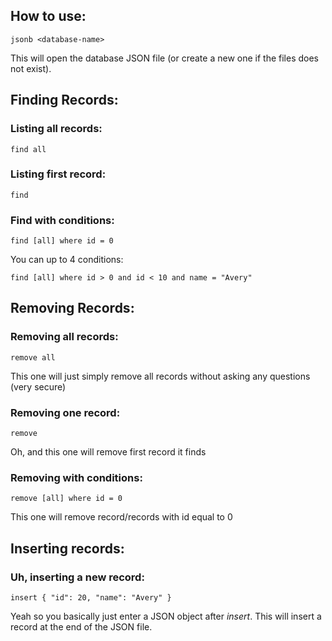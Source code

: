 ## How to use:
```
jsonb <database-name>
```
This will open the database JSON file (or create a new one if the files does not exist).

## **Finding Records:**
### Listing all records:
```
find all
```

### Listing first record:
```
find
```

### Find with conditions:
```
find [all] where id = 0
```

You can up to 4 conditions:
```
find [all] where id > 0 and id < 10 and name = "Avery"
```

## **Removing Records:**

### Removing all records:
```
remove all
```
This one will just simply remove all records without asking any questions (very secure)

### Removing one record:
```
remove
```
Oh, and this one will remove first record it finds

### Removing with conditions:
```
remove [all] where id = 0
```

This one will remove record/records with id equal to 0

## **Inserting records:**

### Uh, inserting a new record:
```
insert { "id": 20, "name": "Avery" }
```

Yeah so you basically just enter a JSON object after *insert*. This will insert a record at the end of the JSON file.

